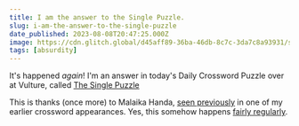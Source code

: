 ```yaml
---
title: I am the answer to the Single Puzzle.
slug: i-am-the-answer-to-the-single-puzzle
date_published: 2023-08-08T20:47:25.000Z
image: https://cdn.glitch.global/d45aff89-36ba-46db-8c7c-3da7c8a93931/single-puzzle.png?v=1691543857774
tags: [absurdity]
---
```


It's happened *again*! I'm an answer in today's Daily Crossword Puzzle over at Vulture, called <a href="https://www.vulture.com/2023/08/daily-crossword-puzzle-august-8.html">The Single Puzzle</a>

This is thanks (once more) to Malaika Handa, <a href="/2022/05/20/i-am-the-answer-to-the-sexual-tension-puzzle/">seen previously</a> in one of my earlier crossword appearances. Yes, this somehow happens <a href="https://www.anildash.com/2022/06/02/i-am-the-answer-to-the-rites-of-spring-puzzle/">fairly regularly</a>.
